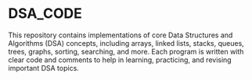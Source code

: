 # DSA_CODE
This repository contains implementations of core Data Structures and Algorithms (DSA) concepts, including arrays, linked lists, stacks, queues, trees, graphs, sorting, searching, and more. Each program is written with clear code and comments to help in learning, practicing, and revising important DSA topics.
